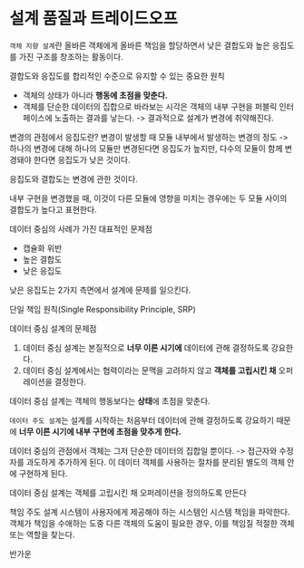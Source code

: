 # 설계 품질과 트레이드오프
`객체 지향 설계`란 올바른 객체에게 올바른 책임을 할당하면서 낮은 결합도와 높은 응집도를 가진 
구조를 창조하는 활동이다.

결합도와 응집도를 합리적인 수준으로 유지할 수 있는 중요한 원칙
- 객체의 상태가 아니라 **행동에 초점을 맞춘다.**
- 객체를 단순한 데이터의 집합으로 바라보는 시각은 객체의 내부 구현을 퍼블릭 인터페이스에 노출하는 결과를 낳는다.
    -> 결과적으로 설계가 변경에 취약해진다.

변경의 관점에서 응집도란?
변경이 발생할 때 모듈 내부에서 발생하는 변경의 정도
->  하나의 변경에 대해 하나의 모듈만 변경된다면 응집도가 높지만,
    다수의 모듈이 함께 변경돼야 한다면 응집도가 낮은 것이다.

응집도와 결합도는 변경에 관한 것이다.

내부 구현을 변경했을 때, 이것이 다른 모듈에 영향을 미치는 경우에는 두 모듈 사이의 결합도가 높다고 표현한다.



데이터 중심의 사례가 가진 대표적인 문제점
- 캡슐화 위반
- 높은 결합도
- 낮은 응집도


낮은 응집도는 2가지 측면에서 설계에 문제를 일으킨다. 

단일 책임 원칙(Single Responsibility Principle, SRP)


데이터 중심 설계의 문제점
1. 데이터 중심 설계는 본질적으로 **너무 이른 시기에** 데이터에 관해 결정하도록 강요한다. 
2. 데이터 중심 설계에서는 협력이라는 문맥을 고려하지 않고 
**객체를 고립시킨 채** 오퍼레이션을 결정한다. 

데이터 중심 설계는 객체의 행동보다는 **상태**에 초점을 맞춘다.

`데이터 주도 설계`는 설계를 시작하는 처음부터 데이터에 관해 결정하도록 강요하기 때문에
**너무 이른 시기에 내부 구현에 초점을 맞추게 한다.**

데이터 중심의 관점에서 객체는 그저 단순한 데이터의 집합일 뿐이다.
->  접근자와 수정자를 과도하게 추가하게 된다.
    이 데이터 객체를 사용하는 절차를 분리된 별도의 객체 안에 구현하게 된다.
    
데이터 중심 설계는 객체를 고립시킨 채 오퍼레이션을 정의하도록 만든다

책임 주도 설계
시스템이 사용자에게 제공해야 하는 시스템인 시스템 책임을 파악한다.
객체가 책임을 수애하는 도중 다른 객체의 도움이 필요한 경우, 이를 책임질 적절한 객체 또는 역할을 찾는다.

반가운 

